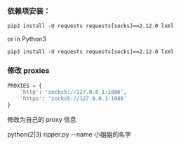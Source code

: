 ### 依赖项安装：
```
pip2 install -U requests requests[socks]==2.12.0 lxml
```
or in Python3
```
pip3 install -U requests requests[socks]==2.12.0 lxml
```
### 修改 proxies
```python
PROXIES = {
    'http': 'socks5://127.0.0.1:1086',
    'https': 'socks5://127.0.0.1:1086'
}
```
修改为自己的 proxy 信息

python(2|3) ripper.py --name 小姐姐的名字